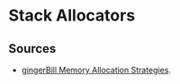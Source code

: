 # Stack Allocators

## Sources

- [gingerBill Memory Allocation Strategies](https://www.gingerbill.org/article/2019/02/15/memory-allocation-strategies-003/).

